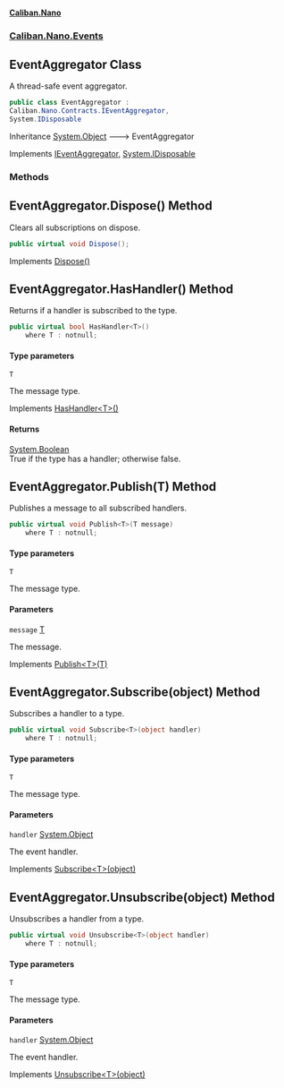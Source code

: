 #### [Caliban.Nano](index.md 'index')
### [Caliban.Nano.Events](Caliban.Nano.Events.md 'Caliban.Nano.Events')

## EventAggregator Class

A thread-safe event aggregator.

```csharp
public class EventAggregator :
Caliban.Nano.Contracts.IEventAggregator,
System.IDisposable
```

Inheritance [System.Object](https://docs.microsoft.com/en-us/dotnet/api/System.Object 'System.Object') &#129106; EventAggregator

Implements [IEventAggregator](Caliban.Nano.Contracts.IEventAggregator.md 'Caliban.Nano.Contracts.IEventAggregator'), [System.IDisposable](https://docs.microsoft.com/en-us/dotnet/api/System.IDisposable 'System.IDisposable')
### Methods

<a name='Caliban.Nano.Events.EventAggregator.Dispose()'></a>

## EventAggregator.Dispose() Method

Clears all subscriptions on dispose.

```csharp
public virtual void Dispose();
```

Implements [Dispose()](https://docs.microsoft.com/en-us/dotnet/api/System.IDisposable.Dispose 'System.IDisposable.Dispose')

<a name='Caliban.Nano.Events.EventAggregator.HasHandler_T_()'></a>

## EventAggregator.HasHandler<T>() Method

Returns if a handler is subscribed to the type.

```csharp
public virtual bool HasHandler<T>()
    where T : notnull;
```
#### Type parameters

<a name='Caliban.Nano.Events.EventAggregator.HasHandler_T_().T'></a>

`T`

The message type.

Implements [HasHandler&lt;T&gt;()](Caliban.Nano.Contracts.IEventAggregator.md#Caliban.Nano.Contracts.IEventAggregator.HasHandler_T_() 'Caliban.Nano.Contracts.IEventAggregator.HasHandler<T>()')

#### Returns
[System.Boolean](https://docs.microsoft.com/en-us/dotnet/api/System.Boolean 'System.Boolean')  
True if the type has a handler; otherwise false.

<a name='Caliban.Nano.Events.EventAggregator.Publish_T_(T)'></a>

## EventAggregator.Publish<T>(T) Method

Publishes a message to all subscribed handlers.

```csharp
public virtual void Publish<T>(T message)
    where T : notnull;
```
#### Type parameters

<a name='Caliban.Nano.Events.EventAggregator.Publish_T_(T).T'></a>

`T`

The message type.
#### Parameters

<a name='Caliban.Nano.Events.EventAggregator.Publish_T_(T).message'></a>

`message` [T](Caliban.Nano.Events.EventAggregator.md#Caliban.Nano.Events.EventAggregator.Publish_T_(T).T 'Caliban.Nano.Events.EventAggregator.Publish<T>(T).T')

The message.

Implements [Publish&lt;T&gt;(T)](Caliban.Nano.Contracts.IEventAggregator.md#Caliban.Nano.Contracts.IEventAggregator.Publish_T_(T) 'Caliban.Nano.Contracts.IEventAggregator.Publish<T>(T)')

<a name='Caliban.Nano.Events.EventAggregator.Subscribe_T_(object)'></a>

## EventAggregator.Subscribe<T>(object) Method

Subscribes a handler to a type.

```csharp
public virtual void Subscribe<T>(object handler)
    where T : notnull;
```
#### Type parameters

<a name='Caliban.Nano.Events.EventAggregator.Subscribe_T_(object).T'></a>

`T`

The message type.
#### Parameters

<a name='Caliban.Nano.Events.EventAggregator.Subscribe_T_(object).handler'></a>

`handler` [System.Object](https://docs.microsoft.com/en-us/dotnet/api/System.Object 'System.Object')

The event handler.

Implements [Subscribe&lt;T&gt;(object)](Caliban.Nano.Contracts.IEventAggregator.md#Caliban.Nano.Contracts.IEventAggregator.Subscribe_T_(object) 'Caliban.Nano.Contracts.IEventAggregator.Subscribe<T>(object)')

<a name='Caliban.Nano.Events.EventAggregator.Unsubscribe_T_(object)'></a>

## EventAggregator.Unsubscribe<T>(object) Method

Unsubscribes a handler from a type.

```csharp
public virtual void Unsubscribe<T>(object handler)
    where T : notnull;
```
#### Type parameters

<a name='Caliban.Nano.Events.EventAggregator.Unsubscribe_T_(object).T'></a>

`T`

The message type.
#### Parameters

<a name='Caliban.Nano.Events.EventAggregator.Unsubscribe_T_(object).handler'></a>

`handler` [System.Object](https://docs.microsoft.com/en-us/dotnet/api/System.Object 'System.Object')

The event handler.

Implements [Unsubscribe&lt;T&gt;(object)](Caliban.Nano.Contracts.IEventAggregator.md#Caliban.Nano.Contracts.IEventAggregator.Unsubscribe_T_(object) 'Caliban.Nano.Contracts.IEventAggregator.Unsubscribe<T>(object)')
